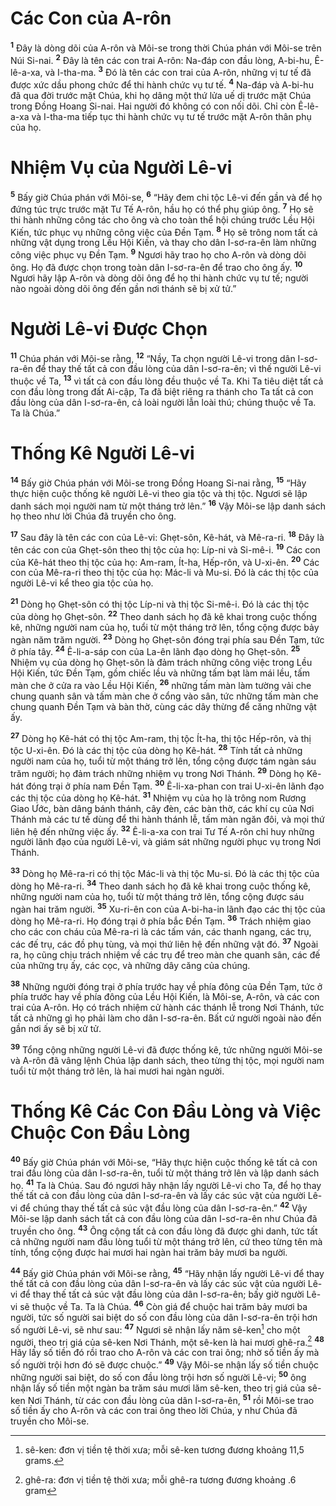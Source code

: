 # Các Con của A-rôn
<sup><b>1</b></sup> Ðây là dòng dõi của A-rôn và Môi-se trong thời Chúa phán với Môi-se trên Núi Si-nai. <sup><b>2</b></sup> Ðây là tên các con trai A-rôn: Na-đáp con đầu lòng, A-bi-hu, Ê-lê-a-xa, và I-tha-ma. <sup><b>3</b></sup> Ðó là tên các con trai của A-rôn, những vị tư tế đã được xức dầu phong chức để thi hành chức vụ tư tế. <sup><b>4</b></sup> Na-đáp và A-bi-hu đã qua đời trước mặt Chúa, khi họ dâng một thứ lửa uế dị trước mặt Chúa trong Ðồng Hoang Si-nai. Hai người đó không có con nối dõi. Chỉ còn Ê-lê-a-xa và I-tha-ma tiếp tục thi hành chức vụ tư tế trước mặt A-rôn thân phụ của họ.


# Nhiệm Vụ của Người Lê-vi
<sup><b>5</b></sup> Bấy giờ Chúa phán với Môi-se, <sup><b>6</b></sup> “Hãy đem chi tộc Lê-vi đến gần và để họ đứng túc trực trước mặt Tư Tế A-rôn, hầu họ có thể phụ giúp ông. <sup><b>7</b></sup> Họ sẽ thi hành những công tác cho ông và cho toàn thể hội chúng trước Lều Hội Kiến, tức phục vụ những công việc của Ðền Tạm. <sup><b>8</b></sup> Họ sẽ trông nom tất cả những vật dụng trong Lều Hội Kiến, và thay cho dân I-sơ-ra-ên làm những công việc phục vụ Ðền Tạm. <sup><b>9</b></sup> Ngươi hãy trao họ cho A-rôn và dòng dõi ông. Họ đã được chọn trong toàn dân I-sơ-ra-ên để trao cho ông ấy. <sup><b>10</b></sup> Ngươi hãy lập A-rôn và dòng dõi ông để họ thi hành chức vụ tư tế; người nào ngoài dòng dõi ông đến gần nơi thánh sẽ bị xử tử.”


# Người Lê-vi Ðược Chọn
<sup><b>11</b></sup> Chúa phán với Môi-se rằng, <sup><b>12</b></sup> “Nầy, Ta chọn người Lê-vi trong dân I-sơ-ra-ên để thay thế tất cả con đầu lòng của dân I-sơ-ra-ên; vì thế người Lê-vi thuộc về Ta, <sup><b>13</b></sup> vì tất cả con đầu lòng đều thuộc về Ta. Khi Ta tiêu diệt tất cả con đầu lòng trong đất Ai-cập, Ta đã biệt riêng ra thánh cho Ta tất cả con đầu lòng của dân I-sơ-ra-ên, cả loài người lẫn loài thú; chúng thuộc về Ta. Ta là Chúa.”


# Thống Kê Người Lê-vi
<sup><b>14</b></sup> Bấy giờ Chúa phán với Môi-se trong Ðồng Hoang Si-nai rằng, <sup><b>15</b></sup> “Hãy thực hiện cuộc thống kê người Lê-vi theo gia tộc và thị tộc. Ngươi sẽ lập danh sách mọi người nam từ một tháng trở lên.” <sup><b>16</b></sup> Vậy Môi-se lập danh sách họ theo như lời Chúa đã truyền cho ông.

<sup><b>17</b></sup> Sau đây là tên các con của Lê-vi: Ghẹt-sôn, Kê-hát, và Mê-ra-ri. <sup><b>18</b></sup> Ðây là tên các con của Ghẹt-sôn theo thị tộc của họ: Líp-ni và Si-mê-i. <sup><b>19</b></sup> Các con của Kê-hát theo thị tộc của họ: Am-ram, Ít-ha, Hếp-rôn, và U-xi-ên. <sup><b>20</b></sup> Các con của Mê-ra-ri theo thị tộc của họ: Mác-li và Mu-si. Ðó là các thị tộc của người Lê-vi kể theo gia tộc của họ.

<sup><b>21</b></sup> Dòng họ Ghẹt-sôn có thị tộc Líp-ni và thị tộc Si-mê-i. Ðó là các thị tộc của dòng họ Ghẹt-sôn. <sup><b>22</b></sup> Theo danh sách họ đã kê khai trong cuộc thống kê, những người nam của họ, tuổi từ một tháng trở lên, tổng cộng được bảy ngàn năm trăm người. <sup><b>23</b></sup> Dòng họ Ghẹt-sôn đóng trại phía sau Ðền Tạm, tức ở phía tây. <sup><b>24</b></sup> Ê-li-a-sáp con của La-ên lãnh đạo dòng họ Ghẹt-sôn. <sup><b>25</b></sup> Nhiệm vụ của dòng họ Ghẹt-sôn là đảm trách những công việc trong Lều Hội Kiến, tức Ðền Tạm, gồm chiếc lều và những tấm bạt làm mái lều, tấm màn che ở cửa ra vào Lều Hội Kiến, <sup><b>26</b></sup> những tấm màn làm tường vải che chung quanh sân và tấm màn che ở cổng vào sân, tức những tấm màn che chung quanh Ðền Tạm và bàn thờ, cùng các dây thừng để căng những vật ấy.

<sup><b>27</b></sup> Dòng họ Kê-hát có thị tộc Am-ram, thị tộc Ít-ha, thị tộc Hếp-rôn, và thị tộc U-xi-ên. Ðó là các thị tộc của dòng họ Kê-hát. <sup><b>28</b></sup> Tính tất cả những người nam của họ, tuổi từ một tháng trở lên, tổng cộng được tám ngàn sáu trăm người; họ đảm trách những nhiệm vụ trong Nơi Thánh. <sup><b>29</b></sup> Dòng họ Kê-hát đóng trại ở phía nam Ðền Tạm. <sup><b>30</b></sup> Ê-li-xa-phan con trai U-xi-ên lãnh đạo các thị tộc của dòng họ Kê-hát. <sup><b>31</b></sup> Nhiệm vụ của họ là trông nom Rương Giao Ước, bàn dâng bánh thánh, cây đèn, các bàn thờ, các khí cụ của Nơi Thánh mà các tư tế dùng để thi hành thánh lễ, tấm màn ngăn đôi, và mọi thứ liên hệ đến những việc ấy. <sup><b>32</b></sup> Ê-li-a-xa con trai Tư Tế A-rôn chỉ huy những người lãnh đạo của người Lê-vi, và giám sát những người phục vụ trong Nơi Thánh.

<sup><b>33</b></sup> Dòng họ Mê-ra-ri có thị tộc Mác-li và thị tộc Mu-si. Ðó là các thị tộc của dòng họ Mê-ra-ri. <sup><b>34</b></sup> Theo danh sách họ đã kê khai trong cuộc thống kê, những người nam của họ, tuổi từ một tháng trở lên, tổng cộng được sáu ngàn hai trăm người. <sup><b>35</b></sup> Xu-ri-ên con của A-bi-ha-in lãnh đạo các thị tộc của dòng họ Mê-ra-ri. Họ đóng trại ở phía bắc Ðền Tạm. <sup><b>36</b></sup> Trách nhiệm giao cho các con cháu của Mê-ra-ri là các tấm ván, các thanh ngang, các trụ, các đế trụ, các đồ phụ tùng, và mọi thứ liên hệ đến những vật đó. <sup><b>37</b></sup> Ngoài ra, họ cũng chịu trách nhiệm về các trụ để treo màn che quanh sân, các đế của những trụ ấy, các cọc, và những dây căng của chúng.

<sup><b>38</b></sup> Những người đóng trại ở phía trước hay về phía đông của Ðền Tạm, tức ở phía trước hay về phía đông của Lều Hội Kiến, là Môi-se, A-rôn, và các con trai của A-rôn. Họ có trách nhiệm cử hành các thánh lễ trong Nơi Thánh, tức tất cả những gì họ phải làm cho dân I-sơ-ra-ên. Bất cứ người ngoài nào đến gần nơi ấy sẽ bị xử tử.

<sup><b>39</b></sup> Tổng cộng những người Lê-vi đã được thống kê, tức những người Môi-se và A-rôn đã vâng lệnh Chúa lập danh sách, theo từng thị tộc, mọi người nam tuổi từ một tháng trở lên, là hai mươi hai ngàn người.


# Thống Kê Các Con Ðầu Lòng và Việc Chuộc Con Ðầu Lòng
<sup><b>40</b></sup> Bấy giờ Chúa phán với Môi-se, “Hãy thực hiện cuộc thống kê tất cả con trai đầu lòng của dân I-sơ-ra-ên, tuổi từ một tháng trở lên và lập danh sách họ. <sup><b>41</b></sup> Ta là Chúa. Sau đó ngươi hãy nhận lấy người Lê-vi cho Ta, để họ thay thế tất cả con đầu lòng của dân I-sơ-ra-ên và lấy các súc vật của người Lê-vi để chúng thay thế tất cả súc vật đầu lòng của dân I-sơ-ra-ên.” <sup><b>42</b></sup> Vậy Môi-se lập danh sách tất cả con đầu lòng của dân I-sơ-ra-ên như Chúa đã truyền cho ông. <sup><b>43</b></sup> Ông cộng tất cả con đầu lòng đã được ghi danh, tức tất cả những người nam đầu lòng tuổi từ một tháng trở lên, cứ theo từng tên mà tính, tổng cộng được hai mươi hai ngàn hai trăm bảy mươi ba người.

<sup><b>44</b></sup> Bấy giờ Chúa phán với Môi-se rằng, <sup><b>45</b></sup> “Hãy nhận lấy người Lê-vi để thay thế tất cả con đầu lòng của dân I-sơ-ra-ên và lấy các súc vật của người Lê-vi để thay thế tất cả súc vật đầu lòng của dân I-sơ-ra-ên; bấy giờ người Lê-vi sẽ thuộc về Ta. Ta là Chúa. <sup><b>46</b></sup> Còn giá để chuộc hai trăm bảy mươi ba người, tức số người sai biệt do số con đầu lòng của dân I-sơ-ra-ên trội hơn số người Lê-vi, sẽ như sau: <sup><b>47</b></sup> Ngươi sẽ nhận lấy năm sê-ken[^1-a0e137fc-3756-409b-9ef2-1bf8c10362a3] cho một người, theo trị giá của sê-ken Nơi Thánh, một sê-ken là hai mươi ghê-ra.[^2-a0e137fc-3756-409b-9ef2-1bf8c10362a3] <sup><b>48</b></sup> Hãy lấy số tiền đó rồi trao cho A-rôn và các con trai ông; nhờ số tiền ấy mà số người trội hơn đó sẽ được chuộc.” <sup><b>49</b></sup> Vậy Môi-se nhận lấy số tiền chuộc những người sai biệt, do số con đầu lòng trội hơn số người Lê-vi; <sup><b>50</b></sup> ông nhận lấy số tiền một ngàn ba trăm sáu mươi lăm sê-ken, theo trị giá của sê-ken Nơi Thánh, từ các con đầu lòng của dân I-sơ-ra-ên, <sup><b>51</b></sup> rồi Môi-se trao số tiền ấy cho A-rôn và các con trai ông theo lời Chúa, y như Chúa đã truyền cho Môi-se.

[^1-a0e137fc-3756-409b-9ef2-1bf8c10362a3]: sê-ken: đơn vị tiền tệ thời xưa; mỗi sê-ken tương đương khoảng 11,5 grams.
[^2-a0e137fc-3756-409b-9ef2-1bf8c10362a3]: ghê-ra: đơn vị tiền tệ thời xưa; mỗi ghê-ra tương đương khoảng .6 gram